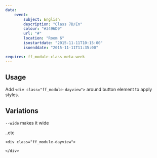 ```yaml
---
data:
    event:
        subject: English
        description: "Class 7D/En"
        colour: "#3496D9"
        url: "#"
        location: "Room 6"
        isostartdate: "2015-11-11T10:15:00"
        isoenddate: "2015-11-11T11:35:00"

requires: ff_module-class-meta-week
---
```


## Usage
Add `<div class="ff_module-dayview">` around button element to apply styles.

## Variations
`--wide` makes it wide

..etc

```
<div class="ff_module-dayview">
    
</div>
```
